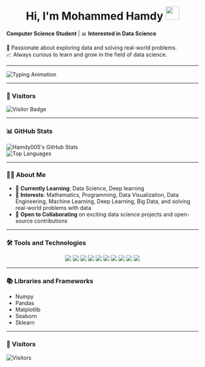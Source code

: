<h1 align="center">Hi, I'm Mohammed Hamdy <img src="https://media.giphy.com/media/hvRJCLFzcasrR4ia7z/giphy.gif" width="35"></h1>

**Computer Science Student** | 📊 **Interested in Data Science**  

🌟 Passionate about exploring data and solving real-world problems.  
📈 Always curious to learn and grow in the field of data science.  

---

![Typing Animation](https://readme-typing-svg.herokuapp.com?font=Fira+Code&size=24&duration=3000&pause=500&color=FF5733&center=true&vCenter=true&width=500&lines=I+Love+Data+Science)

---

### 🧮 Visitors  
![Visitor Badge](https://visitor-badge.laobi.icu/badge?page_id=Hamdy005.Hamdy005)
  
---

### 📊 GitHub Stats  
![Hamdy005's GitHub Stats](https://github-readme-stats.vercel.app/api?username=Hamdy005&show_icons=true&theme=radical)  
![Top Languages](https://github-readme-stats.vercel.app/api/top-langs/?username=Hamdy005&layout=compact&theme=radical)

---

### 🧑‍💻 About Me  

- 💼 **Currently Learning**: Data Science, Deep learning
- 🚀 **Interests**: Mathematics, Programming, Data Visualization, Data Engineering, Machine Learning, Deep Learning, Big Data, and solving real-world problems with data
- 🌱 **Open to Collaborating** on exciting data science projects and open-source contributions  

---

### 🛠 Tools and Technologies  

<div align="center">
  <p>
    <img src="https://img.shields.io/badge/-C-00599C?style=for-the-badge&logo=c&logoColor=white"/>
    <img src="https://img.shields.io/badge/-C++-00599C?style=for-the-badge&logo=c%2B%2B&logoColor=white"/>
    <img src="https://img.shields.io/badge/-Python-3776AB?style=for-the-badge&logo=python&logoColor=white"/>
    <img src="https://img.shields.io/badge/-Java-007396?style=for-the-badge&logo=java&logoColor=white"/>
    <img src="https://img.shields.io/badge/-HTML5-E34F26?style=for-the-badge&logo=html5&logoColor=white"/>
    <img src="https://img.shields.io/badge/-CSS3-1572B6?style=for-the-badge&logo=css3&logoColor=white"/>
    <img src="https://img.shields.io/badge/-JavaScript-F7DF1E?style=for-the-badge&logo=javascript&logoColor=black"/>
    <img src="https://img.shields.io/badge/-SQL-F80000?style=for-the-badge&logo=sql&logoColor=white"/>
    <img src="https://img.shields.io/badge/-VS%20Code-0078D7?style=for-the-badge&logo=visual-studio-code&logoColor=white"/>
    <img src="https://img.shields.io/badge/-Jupyter%20Notebook-F37626?style=for-the-badge&logo=jupyter&logoColor=white"/>
  </p>
</div>

---

### 📚 Libraries and Frameworks  
- Numpy  
- Pandas  
- Matplotlib  
- Seaborn  
- Sklearn  

---

### 🧮 Visitors  
![Visitors](https://visitor-badge.laobi.icu/badge?page_id=Hamdy005.Hamdy005)
